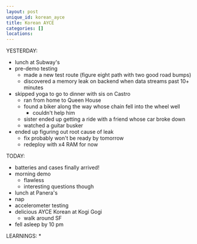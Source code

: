 ```yaml
---
layout: post
unique_id: korean_ayce
title: Korean AYCE
categories: []
locations: 
---
```


YESTERDAY:

* lunch at Subway's
* pre-demo testing
  * made a new test route (figure eight path with two good road bumps)
  * discovered a memory leak on backend when data streams past  10+ minutes
* skipped yoga to go to dinner with sis on Castro
  * ran from home to Queen House
  * found a biker along the way whose chain fell into the wheel well
    * couldn't help him
  * sister ended up getting a ride with a friend whose car broke down
  * watched a guitar busker
* ended up figuring out root cause of leak
  * fix probably won't be ready by tomorrow
  * redeploy with x4 RAM for now

TODAY:
* batteries and cases finally arrived!
* morning demo
  * flawless
  * interesting questions though
* lunch at Panera's
* nap
* accelerometer testing
* delicious AYCE Korean at Kogi Gogi
  * walk around SF
* fell asleep by 10 pm

LEARNINGS:
* 
